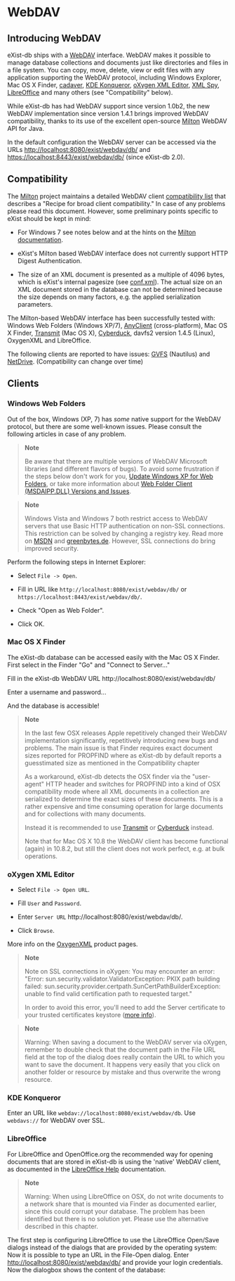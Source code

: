 # WebDAV

## Introducing WebDAV

eXist-db ships with a [WebDAV](http://en.wikipedia.org/wiki/WebDAV) interface. WebDAV makes it possible to manage database collections and documents just like directories and files in a file system. You can copy, move, delete, view or edit files with any application supporting the WebDAV protocol, including Windows Explorer, Mac OS X Finder, [cadaver](http://www.webdav.org/cadaver), [KDE Konqueror](http://www.konqueror.org/), [oXygen XML Editor](http://www.oxygenxml.com/), [XML Spy](http://www.altova.com/), [LibreOffice](http://www.libreoffice.org/) and many others (see "Compatibility" below).

While eXist-db has had WebDAV support since version 1.0b2, the new WebDAV implementation since version 1.4.1 brings improved WebDAV compatibility, thanks to its use of the excellent open-source [Milton](http://milton.io/) WebDAV API for Java.

In the default configuration the WebDAV server can be accessed via the URLs <http://localhost:8080/exist/webdav/db/> and <https://localhost:8443/exist/webdav/db/> (since eXist-db 2.0).

## Compatibility

The [Milton](http://milton.io) project maintains a detailed WebDAV client [compatibility list](http://milton.io/guide/m18/docs/compat.html) that describes a "Recipe for broad client compatibility." In case of any problems please read this document. However, some preliminary points specific to eXist should be kept in mind:

-   For Windows 7 see notes below and at the hints on the [Milton documentation](http://milton.io/guide/m18/docs/compat.html).

-   eXist's Milton based WebDAV interface does not currently support HTTP Digest Authentication.

-   The size of an XML document is presented as a multiple of 4096 bytes, which is eXist's internal pagesize (see [conf.xml](configuration.xml#conf.xml)). The actual size on an XML document stored in the database can not be determined because the size depends on many factors, e.g. the applied serialization parameters.

The Milton-based WebDAV interface has been successfully tested with: Windows Web Folders (Windows XP/7), [AnyClient](http://www.jscape.com/products/file-transfer-clients/anyclient/) (cross-platform), Mac OS X Finder, [Transmit](http://www.panic.com/transmit/) (Mac OS X), [Cyberduck](http://cyberduck.ch/), davfs2 version 1.4.5 (Linux), OxygenXML and LibreOffice.

The following clients are reported to have issues: [GVFS](http://en.wikipedia.org/wiki/GVFS) (Nautilus) and [NetDrive](http://www.netdrive.net/). (Compatibility can change over time)

## Clients

### Windows Web Folders

Out of the box, Windows (XP, 7) has *some* native support for the WebDAV protocol, but there are some well-known issues. Please consult the following articles in case of any problem.

> **Note**
>
> Be aware that there are multiple versions of WebDAV Microsoft libraries (and different flavors of bugs). To avoid some frustration if the steps below don't work for you, [Update Windows XP for Web Folders](http://support.microsoft.com/?kbid=892211), or take more information about [Web Folder Client (MSDAIPP.DLL) Versions and Issues](http://greenbytes.de/tech/webdav/webfolder-client-list.html).

> **Note**
>
> Windows Vista and Windows 7 both restrict access to WebDAV servers that use Basic HTTP authentication on non-SSL connections. This restriction can be solved by changing a registry key. Read more on [MSDN](http://support.microsoft.com/kb/841215) and [greenbytes.de](http://greenbytes.de/tech/webdav/webdav-redirector-list.html). However, SSL connections do bring improved security.

Perform the following steps in Internet Explorer:

-   Select `File -> Open`.

-   Fill in URL like `http://localhost:8080/exist/webdav/db/` or `https://localhost:8443/exist/webdav/db/`.

-   Check "Open as Web Folder".

-   Click OK.

### Mac OS X Finder

The eXist-db database can be accessed easily with the Mac OS X Finder. First select in the Finder "Go" and "Connect to Server..."

Fill in the eXist-db WebDAV URL http://localhost:8080/exist/webdav/db/

Enter a username and password...

And the database is accessible!

> **Note**
>
> In the last few OSX releases Apple repetitively changed their WebDAV implementation significantly, repetitively introducing new bugs and problems. The main issue is that Finder requires exact document sizes reported for PROPFIND where as eXist-db by default reports a guesstimated size as mentioned in the Compatibility chapter
>
> As a workaround, eXist-db detects the OSX finder via the "user-agent" HTTP header and switches for PROPFIND into a kind of OSX compatibility mode where all XML documents in a collection are serialized to determine the exact sizes of these documents. This is a rather expensive and time consuming operation for large documents and for collections with many documents.
>
> Instead it is recommended to use [Transmit](http://www.panic.com/transmit/) or [Cyberduck](http://cyberduck.ch/) instead.
>
> Note that for Mac OS X 10.8 the WebDAV client has become functional (again) in 10.8.2, but still the client does not work perfect, e.g. at bulk operations.

### oXygen XML Editor

-   Select `File -> Open URL`.

-   Fill `User` and `Password`.

-   Enter `Server URL` http://localhost:8080/exist/webdav/db/.

-   Click `Browse`.

More info on the [OxygenXML](http://www.oxygenxml.com/xml_editor/ftp_webdav.html/) product pages.

> **Note**
>
> Note on SSL connections in oXygen: You may encounter an error: "Error: sun.security.validator.ValidatorException: PKIX path building failed: sun.security.provider.certpath.SunCertPathBuilderException: unable to find valid certification path to requested target."
>
> In order to avoid this error, you'll need to add the Server certificate to your trusted certificates keystore ([more info](http://java.sun.com/j2se/1.5.0/docs/guide/security/jsse/JSSERefGuide.html#CustomizingStores)).

> **Note**
>
> Warning: When saving a document to the WebDAV server via oXygen, remember to double check that the document path in the File URL field at the top of the dialog does really contain the URL to which you want to save the document. It happens very easily that you click on another folder or resource by mistake and thus overwrite the wrong resource.

### KDE Konqueror

Enter an URL like `webdav://localhost:8080/exist/webdav/db`. Use `webdavs://` for WebDAV over SSL.

### LibreOffice

For LibreOffice and OpenOffice.org the recommended way for opening documents that are stored in eXist-db is using the 'native' WebDAV client, as documented in the [LibreOffice Help](http://help.libreoffice.org/Common/Opening_a_Document_Using_WebDAV_over_HTTPS) documentation.

> **Note**
>
> Warning: When using LibreOffice on OSX, do not write documents to a network share that is mounted via Finder as documented earlier, since this could corrupt your database. The problem has been identified but there is no solution yet. Please use the alternative described in this chapter.

The first step is configuring LibreOffice to use the LibreOffice Open/Save dialogs instead of the dialogs that are provided by the operating system: Now it is possible to type an URL in the File-Open dialog. Enter <http://localhost:8080/exist/webdav/db/> and provide your login credentials. Now the dialogbox shows the content of the database:
